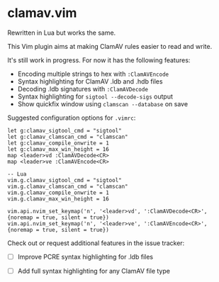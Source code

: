 # clamav.vim

Rewritten in Lua but works the same.

This Vim plugin aims at making ClamAV rules easier to read and write.

It's still work in progress. For now it has the following features:

- Encoding multiple strings to hex with `:ClamAVEncode`
- Syntax highlighting for ClamAV .ldb and .hdb files
- Decoding .ldb signatures with `:ClamAVDecode`
- Syntax highlighting for `sigtool --decode-sigs` output
- Show quickfix window using `clamscan --database` on save

Suggested configuration options for `.vimrc`:
```
let g:clamav_sigtool_cmd = "sigtool"
let g:clamav_clamscan_cmd = "clamscan"
let g:clamav_compile_onwrite = 1
let g:clamav_max_win_height = 16
map <leader>vd :ClamAVDecode<CR>
map <leader>ve :ClamAVEncode<CR>

-- Lua
vim.g.clamav_sigtool_cmd = "sigtool"
vim.g.clamav_clamscan_cmd = "clamscan"
vim.g.clamav_compile_onwrite = 1
vim.g.clamav_max_win_height = 16

vim.api.nvim_set_keymap('n', '<leader>vd', ':ClamAVDecode<CR>', {noremap = true, silent = true})
vim.api.nvim_set_keymap('n', '<leader>ve', ':ClamAVEncode<CR>', {noremap = true, silent = true})
```

Check out or request additional features in the issue tracker:
- [ ] Improve PCRE syntax highlighting for .ldb files
- [ ] Add full syntax highlighting for any ClamAV file type

